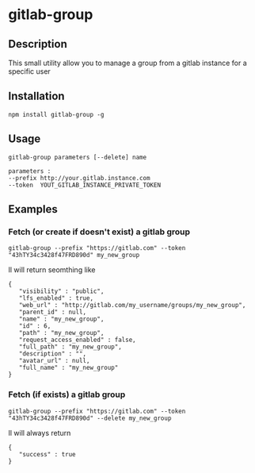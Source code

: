 # gitlab-group

## Description
This small utility allow you to manage a group from a gitlab instance for a specific user

## Installation
```
npm install gitlab-group -g
```

## Usage
```
gitlab-group parameters [--delete] name

parameters :
--prefix http://your.gitlab.instance.com
--token  YOUT_GITLAB_INSTANCE_PRIVATE_TOKEN
```

## Examples

### Fetch (or create if doesn't exist) a gitlab group
```
gitlab-group --prefix "https://gitlab.com" --token "43hTY34c3428f47FRD890d" my_new_group
```

Il will return seomthing like
```
{
   "visibility" : "public",
   "lfs_enabled" : true,
   "web_url" : "http://gitlab.com/my_username/groups/my_new_group",
   "parent_id" : null,
   "name" : "my_new_group",
   "id" : 6,
   "path" : "my_new_group",
   "request_access_enabled" : false,
   "full_path" : "my_new_group",
   "description" : "",
   "avatar_url" : null,
   "full_name" : "my_new_group"
}
```


### Fetch (if exists) a gitlab group
```
gitlab-group --prefix "https://gitlab.com" --token "43hTY34c3428f47FRD890d" --delete my_new_group
```

Il will always return
```
{
   "success" : true
}
```
